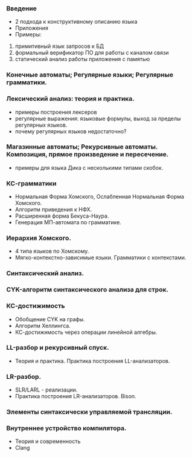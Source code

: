 ### Введение
 - 2 подхода к конструктивному описанию языка
 - Приложения
 - Примеры:
 1) примитивный язык запросов к БД
 2) формальный верификатор ПО для работы с каналом связи
 3) статический анализ работы приложения с памятью
 
### Конечные автоматы; Регулярные языки; Регулярные грамматики.
### Лексический анализ: теория и практика.
 - примеры построения лексеров
 - регулярные выражения: языковые формулы, выход за пределы регулярных языков.
 - почему регулярных языков недостаточно?
### Магазинные автоматы; Рекурсивные автоматы. Композиция, прямое произведение и пересечение.
 - примеры для языка Дика с несколькими типами скобок.
### КС-грамматики
 - Нормальная Форма Хомского, Ослабленная Нормальная Форма Хомского.
 - Алгоритм приведения к НФХ.
 - Расширенная форма Бекуса-Наура.
 - Генерация МП-автомата по грамматике.
### Иерархия Хомского. 
 - 4 типа языков по Хомскому.
 - Мягко-контекстно-зависимые языки. Грамматики с контекстами.
### Синтаксический анализ.
### CYK-алгоритм синтаксического анализа для строк.
### КС-достижимость
- Обобщение CYK на графы.
- Алгоритм Хеллингса. 
- КС-достижимость через операции линейной алгебры.
### LL-разбор и рекурсивный спуск. 
   - Теория и практика. Практика построения LL-анализаторов.
### LR-разбор.
   - SLR/LARL - реализации. 
   - Практика построения LR-анализаторов. Bison.
### Элементы синтаксически управляемой трансляции.
### Внутреннее устройство компилятора.
   - Теория и современность
   - Clang 
